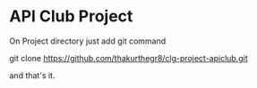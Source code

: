 # API Club Project

On Project directory just add git command

git clone https://github.com/thakurthegr8/clg-project-apiclub.git

and that's it.
